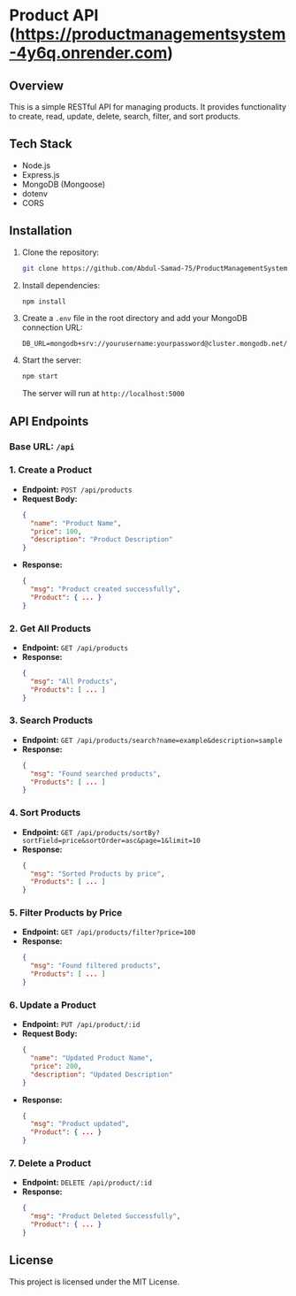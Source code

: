# Product API (https://productmanagementsystem-4y6q.onrender.com)

## Overview
This is a simple RESTful API for managing products. It provides functionality to create, read, update, delete, search, filter, and sort products.

## Tech Stack
- Node.js
- Express.js
- MongoDB (Mongoose)
- dotenv
- CORS

## Installation
1. Clone the repository:
   ```sh
   git clone https://github.com/Abdul-Samad-75/ProductManagementSystem.git
   ```
2. Install dependencies:
   ```sh
   npm install
   ```
3. Create a `.env` file in the root directory and add your MongoDB connection URL:
   ```env
   DB_URL=mongodb+srv://yourusername:yourpassword@cluster.mongodb.net/yourdbname
   ```
4. Start the server:
   ```sh
   npm start
   ```
   The server will run at `http://localhost:5000`

## API Endpoints
### Base URL: `/api`

### 1. Create a Product
- **Endpoint:** `POST /api/products`
- **Request Body:**
  ```json
  {
    "name": "Product Name",
    "price": 100,
    "description": "Product Description"
  }
  ```
- **Response:**
  ```json
  {
    "msg": "Product created successfully",
    "Product": { ... }
  }
  ```

### 2. Get All Products
- **Endpoint:** `GET /api/products`
- **Response:**
  ```json
  {
    "msg": "All Products",
    "Products": [ ... ]
  }
  ```

### 3. Search Products
- **Endpoint:** `GET /api/products/search?name=example&description=sample`
- **Response:**
  ```json
  {
    "msg": "Found searched products",
    "Products": [ ... ]
  }
  ```

### 4. Sort Products
- **Endpoint:** `GET /api/products/sortBy?sortField=price&sortOrder=asc&page=1&limit=10`
- **Response:**
  ```json
  {
    "msg": "Sorted Products by price",
    "Products": [ ... ]
  }
  ```

### 5. Filter Products by Price
- **Endpoint:** `GET /api/products/filter?price=100`
- **Response:**
  ```json
  {
    "msg": "Found filtered products",
    "Products": [ ... ]
  }
  ```

### 6. Update a Product
- **Endpoint:** `PUT /api/product/:id`
- **Request Body:**
  ```json
  {
    "name": "Updated Product Name",
    "price": 200,
    "description": "Updated Description"
  }
  ```
- **Response:**
  ```json
  {
    "msg": "Product updated",
    "Product": { ... }
  }
  ```

### 7. Delete a Product
- **Endpoint:** `DELETE /api/product/:id`
- **Response:**
  ```json
  {
    "msg": "Product Deleted Successfully",
    "Product": { ... }
  }
  ```

## License
This project is licensed under the MIT License.

